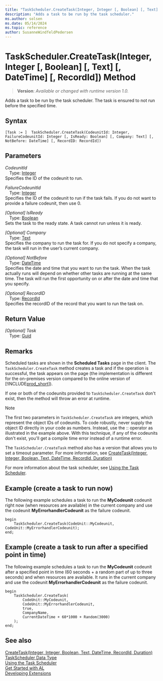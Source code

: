 ```yaml
---
title: "TaskScheduler.CreateTask(Integer, Integer [, Boolean] [, Text] [, DateTime] [, RecordId]) Method"
description: "Adds a task to be run by the task scheduler."
ms.author: solsen
ms.date: 05/14/2024
ms.topic: reference
author: SusanneWindfeldPedersen
---
```

[//]: # (START>DO_NOT_EDIT)
[//]: # (IMPORTANT:Do not edit any of the content between here and the END>DO_NOT_EDIT.)
[//]: # (Any modifications should be made in the .xml files in the ModernDev repo.)
# TaskScheduler.CreateTask(Integer, Integer [, Boolean] [, Text] [, DateTime] [, RecordId]) Method
> **Version**: _Available or changed with runtime version 1.0._

Adds a task to be run by the task scheduler. The task is ensured to not run before the specified time.


## Syntax
```AL
[Task := ]  TaskScheduler.CreateTask(CodeunitId: Integer, FailureCodeunitId: Integer [, IsReady: Boolean] [, Company: Text] [, NotBefore: DateTime] [, RecordID: RecordId])
```
## Parameters
*CodeunitId*  
&emsp;Type: [Integer](../integer/integer-data-type.md)  
Specifies the ID of the codeunit to run.  

*FailureCodeunitId*  
&emsp;Type: [Integer](../integer/integer-data-type.md)  
Specifies the ID of the codeunit to run if the task fails. If you do not want to provide a failure codeunit, then use 0.  

*[Optional] IsReady*  
&emsp;Type: [Boolean](../boolean/boolean-data-type.md)  
Sets the task to the ready state. A task cannot run unless it is ready.  

*[Optional] Company*  
&emsp;Type: [Text](../text/text-data-type.md)  
Specifies the company to run the task for. If you do not specify a company, the task will run in the user’s current company.  

*[Optional] NotBefore*  
&emsp;Type: [DateTime](../datetime/datetime-data-type.md)  
Specifies the date and time that you want to run the task. When the task actually runs will depend on whether other tasks are running at the same time. The task will run the first opportunity on or after the date and time that you specify.  

*[Optional] RecordID*  
&emsp;Type: [RecordId](../recordid/recordid-data-type.md)  
Specifies the recordID of the record that you want to run the task on.  


## Return Value
*[Optional] Task*  
&emsp;Type: [Guid](../guid/guid-data-type.md)  



[//]: # (IMPORTANT: END>DO_NOT_EDIT)

## Remarks

Scheduled tasks are shown in the **Scheduled Tasks** page in the client. The `TaskScheduler.CreateTask` method creates a task and if the operation is successful, the task appears on the page (the implementation is different for the on-premises version compared to the online version of [!INCLUDE[prod_short](../../includes/prod_short.md)]).  

If one or both of the codeunits provided to `TaskScheduler.CreateTask` don't exist, then the method will throw an error at runtime.

> [!NOTE]  
> The first two parameters in `TaskScheduler.CreateTask` are integers, which represent the object IDs of codeunits. To code robustly, never supply the object ID directly in your code as numbers. Instead, use the :: operator as illustrated in the example above. With this technique, if any of the codeunits don't exist, you'll get a compile time error instead of a runtime error. 

The `TaskScheduler.CreateTask` method also has a version that allows you to set a timeout parameter. For more information, see [CreateTask(Integer, Integer, Boolean, Text, DateTime, RecordId, Duration)](taskscheduler-createtask-integer-integer-boolean-string-datetime-recordid-duration-method.md)

For more information about the task scheduler, see [Using the Task Scheduler](../../devenv-task-scheduler.md). 

## Example (create a task to run now)

The following example schedules a task to run the **MyCodeunit** codeunit right now (when resources are available) in the current company and use the codeunit **MyErrorhandlerCodeunit** as the failure codeunit. 

```AL
begin
    TaskScheduler.CreateTask(CodeUnit::MyCodeunit, CodeUnit::MyErrorhandlerCodeunit);  
end;
```  

## Example (create a task to run after a specified point in time)

The following example schedules a task to run the **MyCodeunit** codeunit after a specified point in time (60 seconds + a random part of up to three seconds) and when resources are available. It runs in the current company and use the codeunit **MyErrorhandlerCodeunit** as the failure codeunit. 

```AL
begin
    TaskScheduler.CreateTask(
        CodeUnit::MyCodeunit, 
        CodeUnit::MyErrorhandlerCodeunit, 
        true, 
        CompanyName, 
        CurrentDateTime + 60*1000 + Random(3000)
    );  
end;
```  

## See also

[CreateTask(Integer, Integer, Boolean, Text, DateTime, RecordId, Duration)](taskscheduler-createtask-integer-integer-boolean-string-datetime-recordid-duration-method.md)   
[TaskScheduler Data Type](taskscheduler-data-type.md)     
[Using the Task Scheduler](../../devenv-task-scheduler.md)   
[Get Started with AL](../../devenv-get-started.md)  
[Developing Extensions](../../devenv-dev-overview.md)